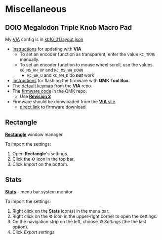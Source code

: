 # Miscellaneous

## DOIO Megalodon Triple Knob Macro Pad

My [VIA](https://www.caniusevia.com/) config is in [kb16_01.layout.json](/miscellaneous/kb16_01.layout.json)

- [Instructions](https://wiki.keebmonkey.com/en/products/mmp) for updating with **VIA**
  - To set an encoder function as transparent, enter the value `KC_TRNS` manually.
  - To set an encoder function to mouse wheel scroll, use the values `KC_MS_WH_UP` and `KC_MS_WH_DOWN`
    - `KC_WH_U` and `KC_WH_D` do **_not_** work
- [Instructions](https://wiki.keebmonkey.com/en/guides/kb16update) for flashing the firmware with **QMK Tool Box**.
- The [default keymap](https://github.com/the-via/keyboards/tree/master/src/doio/kb16) from the **VIA** repo.
- The [firmware code](https://github.com/qmk/qmk_firmware/tree/master/keyboards/doio/kb16) in the QMK repo.
  - Use [**Revision 2**](https://github.com/qmk/qmk_firmware/tree/master/keyboards/doio/kb16/rev2)
- Firmware should be donwloaded from the [**VIA** site](https://www.caniusevia.com/docs/download_firmware).
  - [direct link](https://raw.githubusercontent.com/the-via/firmware/master/doio_kb16_rev2_via.bin) to firmware download

## Rectangle

[**Rectangle**](https://rectangleapp.com/) window manager.

To import the settings:

1. Open **Rectangle**'s settings.
2. Click the ⚙ icon in the top bar.
3. Click _Import_ on the bottom.

## Stats

[**Stats**](https://github.com/exelban/stats) - menu bar system monitor

To import the settings:

1. Right click on the **Stats** icon(s) in the menu bar.
2. Right click on the ⚙ icon in the upper-right corner to open the settings.
3. On the navigation strip on the left, choose _⚙ Settings_ (the the last option).
4. Click _Export settings_
